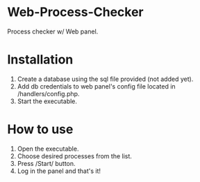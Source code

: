 Web-Process-Checker
===================
Process checker w/ Web panel.

Installation
===================
1. Create a database using the sql file provided (not added yet).
2. Add db credentials to web panel's config file located in /handlers/config.php.
3. Start the executable.

How to use
===================
1. Open the executable.
2. Choose desired processes from the list.
3. Press /Start/ button.
4. Log in the panel and that's it!
